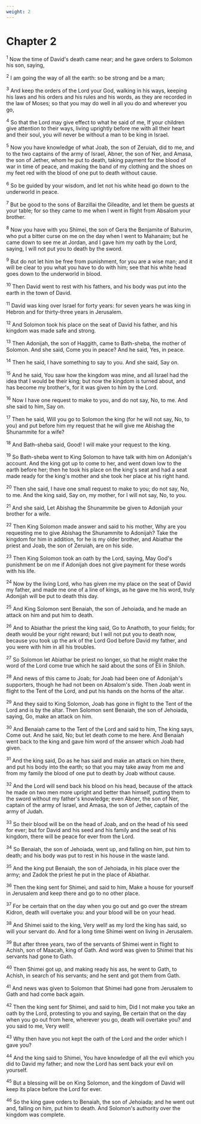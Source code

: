 ```yaml
---
weight: 2
---
```


# Chapter 2

<sup>1</sup> Now the time of David's death came near; and he gave orders to Solomon his son, saying, 

<sup>2</sup> I am going the way of all the earth: so be strong and be a man; 

<sup>3</sup> And keep the orders of the Lord your God, walking in his ways, keeping his laws and his orders and his rules and his words, as they are recorded in the law of Moses; so that you may do well in all you do and wherever you go, 

<sup>4</sup> So that the Lord may give effect to what he said of me, If your children give attention to their ways, living uprightly before me with all their heart and their soul, you will never be without a man to be king in Israel. 

<sup>5</sup> Now you have knowledge of what Joab, the son of Zeruiah, did to me, and to the two captains of the army of Israel, Abner, the son of Ner, and Amasa, the son of Jether, whom he put to death, taking payment for the blood of war in time of peace, and making the band of my clothing and the shoes on my feet red with the blood of one put to death without cause. 

<sup>6</sup> So be guided by your wisdom, and let not his white head go down to the underworld in peace. 

<sup>7</sup> But be good to the sons of Barzillai the Gileadite, and let them be guests at your table; for so they came to me when I went in flight from Absalom your brother. 

<sup>8</sup> Now you have with you Shimei, the son of Gera the Benjamite of Bahurim, who put a bitter curse on me on the day when I went to Mahanaim; but he came down to see me at Jordan, and I gave him my oath by the Lord, saying, I will not put you to death by the sword. 

<sup>9</sup> But do not let him be free from punishment, for you are a wise man; and it will be clear to you what you have to do with him; see that his white head goes down to the underworld in blood. 

<sup>10</sup> Then David went to rest with his fathers, and his body was put into the earth in the town of David. 

<sup>11</sup> David was king over Israel for forty years: for seven years he was king in Hebron and for thirty-three years in Jerusalem. 

<sup>12</sup> And Solomon took his place on the seat of David his father, and his kingdom was made safe and strong. 

<sup>13</sup> Then Adonijah, the son of Haggith, came to Bath-sheba, the mother of Solomon. And she said, Come you in peace? And he said, Yes, in peace. 

<sup>14</sup> Then he said, I have something to say to you. And she said, Say on. 

<sup>15</sup> And he said, You saw how the kingdom was mine, and all Israel had the idea that I would be their king; but now the kingdom is turned about, and has become my brother's, for it was given to him by the Lord. 

<sup>16</sup> Now I have one request to make to you, and do not say, No, to me. And she said to him, Say on. 

<sup>17</sup> Then he said, Will you go to Solomon the king (for he will not say, No, to you) and put before him my request that he will give me Abishag the Shunammite for a wife? 

<sup>18</sup> And Bath-sheba said, Good! I will make your request to the king. 

<sup>19</sup> So Bath-sheba went to King Solomon to have talk with him on Adonijah's account. And the king got up to come to her, and went down low to the earth before her; then he took his place on the king's seat and had a seat made ready for the king's mother and she took her place at his right hand. 

<sup>20</sup> Then she said, I have one small request to make to you; do not say, No, to me. And the king said, Say on, my mother, for I will not say, No, to you. 

<sup>21</sup> And she said, Let Abishag the Shunammite be given to Adonijah your brother for a wife. 

<sup>22</sup> Then King Solomon made answer and said to his mother, Why are you requesting me to give Abishag the Shunammite to Adonijah? Take the kingdom for him in addition, for he is my older brother, and Abiathar the priest and Joab, the son of Zeruiah, are on his side. 

<sup>23</sup> Then King Solomon took an oath by the Lord, saying, May God's punishment be on me if Adonijah does not give payment for these words with his life. 

<sup>24</sup> Now by the living Lord, who has given me my place on the seat of David my father, and made me one of a line of kings, as he gave me his word, truly Adonijah will be put to death this day. 

<sup>25</sup> And King Solomon sent Benaiah, the son of Jehoiada, and he made an attack on him and put him to death. 

<sup>26</sup> And to Abiathar the priest the king said, Go to Anathoth, to your fields; for death would be your right reward; but I will not put you to death now, because you took up the ark of the Lord God before David my father, and you were with him in all his troubles. 

<sup>27</sup> So Solomon let Abiathar be priest no longer, so that he might make the word of the Lord come true which he said about the sons of Eli in Shiloh. 

<sup>28</sup> And news of this came to Joab; for Joab had been one of Adonijah's supporters, though he had not been on Absalom's side. Then Joab went in flight to the Tent of the Lord, and put his hands on the horns of the altar. 

<sup>29</sup> And they said to King Solomon, Joab has gone in flight to the Tent of the Lord and is by the altar. Then Solomon sent Benaiah, the son of Jehoiada, saying, Go, make an attack on him. 

<sup>30</sup> And Benaiah came to the Tent of the Lord and said to him, The king says, Come out. And he said, No; but let death come to me here. And Benaiah went back to the king and gave him word of the answer which Joab had given. 

<sup>31</sup> And the king said, Do as he has said and make an attack on him there, and put his body into the earth; so that you may take away from me and from my family the blood of one put to death by Joab without cause. 

<sup>32</sup> And the Lord will send back his blood on his head, because of the attack he made on two men more upright and better than himself, putting them to the sword without my father's knowledge; even Abner, the son of Ner, captain of the army of Israel, and Amasa, the son of Jether, captain of the army of Judah. 

<sup>33</sup> So their blood will be on the head of Joab, and on the head of his seed for ever; but for David and his seed and his family and the seat of his kingdom, there will be peace for ever from the Lord. 

<sup>34</sup> So Benaiah, the son of Jehoiada, went up, and falling on him, put him to death; and his body was put to rest in his house in the waste land. 

<sup>35</sup> And the king put Benaiah, the son of Jehoiada, in his place over the army; and Zadok the priest he put in the place of Abiathar. 

<sup>36</sup> Then the king sent for Shimei, and said to him, Make a house for yourself in Jerusalem and keep there and go to no other place. 

<sup>37</sup> For be certain that on the day when you go out and go over the stream Kidron, death will overtake you: and your blood will be on your head. 

<sup>38</sup> And Shimei said to the king, Very well! as my lord the king has said, so will your servant do. And for a long time Shimei went on living in Jerusalem. 

<sup>39</sup> But after three years, two of the servants of Shimei went in flight to Achish, son of Maacah, king of Gath. And word was given to Shimei that his servants had gone to Gath. 

<sup>40</sup> Then Shimei got up, and making ready his ass, he went to Gath, to Achish, in search of his servants; and he sent and got them from Gath. 

<sup>41</sup> And news was given to Solomon that Shimei had gone from Jerusalem to Gath and had come back again. 

<sup>42</sup> Then the king sent for Shimei, and said to him, Did I not make you take an oath by the Lord, protesting to you and saying, Be certain that on the day when you go out from here, wherever you go, death will overtake you? and you said to me, Very well! 

<sup>43</sup> Why then have you not kept the oath of the Lord and the order which I gave you? 

<sup>44</sup> And the king said to Shimei, You have knowledge of all the evil which you did to David my father; and now the Lord has sent back your evil on yourself. 

<sup>45</sup> But a blessing will be on King Solomon, and the kingdom of David will keep its place before the Lord for ever. 

<sup>46</sup> So the king gave orders to Benaiah, the son of Jehoiada; and he went out and, falling on him, put him to death. And Solomon's authority over the kingdom was complete. 


